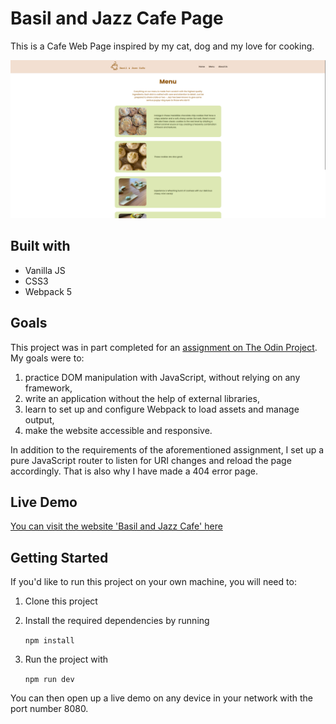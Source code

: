 # Basil and Jazz Cafe Page
This is a Cafe Web Page inspired by my cat, dog and my love for cooking.

![Screenshot of the website's menu page](./src/assets/screenshot.png)

## Built with
- Vanilla JS
- CSS3
- Webpack 5

## Goals
This project was in part completed for an [assignment on The Odin Project](https://www.theodinproject.com/lessons/node-path-javascript-restaurant-page). My goals were to:
1. practice DOM manipulation with JavaScript, without relying on any framework,
2. write an application without the help of external libraries,
3. learn to set up and configure Webpack to load assets and manage output,
4. make the website accessible and responsive.

In addition to the requirements of the aforementioned assignment, I set up a pure JavaScript router to listen for URI changes and reload the page accordingly. That is also why I have made a 404 error page.

## Live Demo
[You can visit the website 'Basil and Jazz Cafe' here](https://emilijamarija.github.io/cafe-page)

## Getting Started
If you'd like to run this project on your own machine, you will need to:
1. Clone this project
2. Install the required dependencies by running

    `npm install`

3. Run the project with 

    `npm run dev`

You can then open up a live demo on any device in your network with the port number 8080.